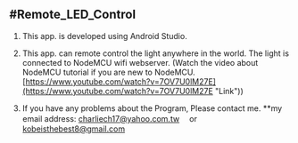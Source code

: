 #Remote_LED_Control 
---


1. This app. is developed using Android Studio.

2. This app. can remote control the light anywhere in the world. The light is connected to NodeMCU wifi webserver. (Watch the video about NodeMCU tutorial if you are new to NodeMCU. [https://www.youtube.com/watch?v=7OV7U0lM27E](https://www.youtube.com/watch?v=7OV7U0lM27E "Link"))

3.  If you have any problems about the Program, Please contact me. **my email address: charliech17@yahoo.com.tw 　or 　 kobeisthebest8@gmail.com

